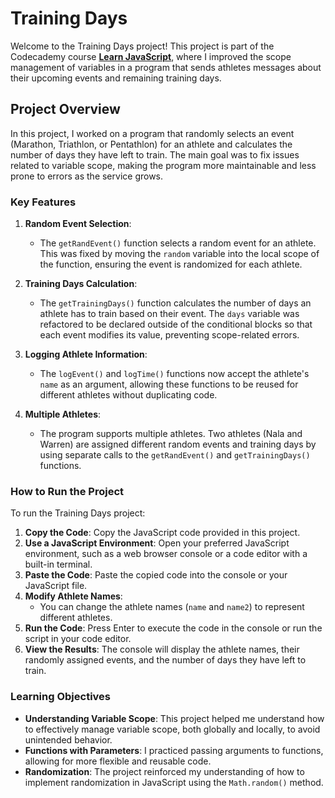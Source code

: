 # Training Days

Welcome to the Training Days project! This project is part of the Codecademy course **[Learn JavaScript](https://www.codecademy.com/learn/introduction-to-javascript)**, where I improved the scope management of variables in a program that sends athletes messages about their upcoming events and remaining training days.

## Project Overview

In this project, I worked on a program that randomly selects an event (Marathon, Triathlon, or Pentathlon) for an athlete and calculates the number of days they have left to train. The main goal was to fix issues related to variable scope, making the program more maintainable and less prone to errors as the service grows.

### Key Features

1. **Random Event Selection**:
   - The `getRandEvent()` function selects a random event for an athlete. This was fixed by moving the `random` variable into the local scope of the function, ensuring the event is randomized for each athlete.

2. **Training Days Calculation**:
   - The `getTrainingDays()` function calculates the number of days an athlete has to train based on their event. The `days` variable was refactored to be declared outside of the conditional blocks so that each event modifies its value, preventing scope-related errors.

3. **Logging Athlete Information**:
   - The `logEvent()` and `logTime()` functions now accept the athlete's `name` as an argument, allowing these functions to be reused for different athletes without duplicating code.

4. **Multiple Athletes**:
   - The program supports multiple athletes. Two athletes (Nala and Warren) are assigned different random events and training days by using separate calls to the `getRandEvent()` and `getTrainingDays()` functions.

### How to Run the Project

To run the Training Days project:

1. **Copy the Code**: Copy the JavaScript code provided in this project.
2. **Use a JavaScript Environment**: Open your preferred JavaScript environment, such as a web browser console or a code editor with a built-in terminal.
3. **Paste the Code**: Paste the copied code into the console or your JavaScript file.
4. **Modify Athlete Names**: 
   - You can change the athlete names (`name` and `name2`) to represent different athletes.
5. **Run the Code**: Press Enter to execute the code in the console or run the script in your code editor.
6. **View the Results**: The console will display the athlete names, their randomly assigned events, and the number of days they have left to train.

### Learning Objectives

- **Understanding Variable Scope**: This project helped me understand how to effectively manage variable scope, both globally and locally, to avoid unintended behavior.
- **Functions with Parameters**: I practiced passing arguments to functions, allowing for more flexible and reusable code.
- **Randomization**: The project reinforced my understanding of how to implement randomization in JavaScript using the `Math.random()` method.
